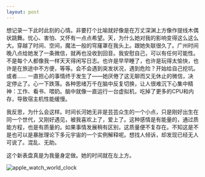 ```yaml
---
layout: post
---
```


想记录一下此时此刻的心情。非要打个比喻就好像是在万丈深渊上方像作提线木偶状跳舞。忧心、害怕、又怀有一点点希望。天，为什么她对我的影响变得这么这么大。穿越了时间、空间，魔法一般的穹窿罩在我头上。跟她失联很久了。广州时间晚八点给她发了一条微信，就再也没收到回音。我安慰自己，可以有任何可能性。不是每个人都像我一样天天得闲写日志。也许是早早睡了，也许是玩得太愉快，也许是在旅途中不方便，等等。会不会遇到突发状况，遇到危险？开始给自己挖坑。或者…… 一直担心的事情终于发生了——她厌倦了这无聊而又无休止的微信，决定停止了。心一下跌落。各种思绪万千在脑中反复切换，让人很难沉下心集中精神：工作、看书、喂奶。脑中就像一直运行一台虚拟机，吃掉了更多的CPU和内存，导致宿主机性能缓慢。

我反思，为什么会这样。时间长河她无非是芸芸众生的一个小点，只是刚好出生在同一个世代，又刚好遇见，被我喜欢上了，爱上了。这种感情是有能量的，通过质能方程，也是有质量的。如果事情发展稍有区别，这质量便不复存在。不知这是不是也可以是暴胀理论下多元宇宙的一个实例解释呢。想找人倾诉，却发现已经无人可说了。混乱、无助。

这个新表盘真是为我量身定做。她的时间就在左上方。

![apple_watch_world_clock](https://user-images.githubusercontent.com/7303373/137381368-e6092141-eb13-4cdf-a038-ce81a7c86254.jpg)
